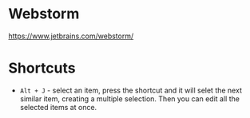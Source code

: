# Webstorm
https://www.jetbrains.com/webstorm/

# Shortcuts

* ``Alt + J`` - select an item, press the shortcut and it will selet the next similar item, creating a multiple selection. Then you can edit all the selected items at once.
